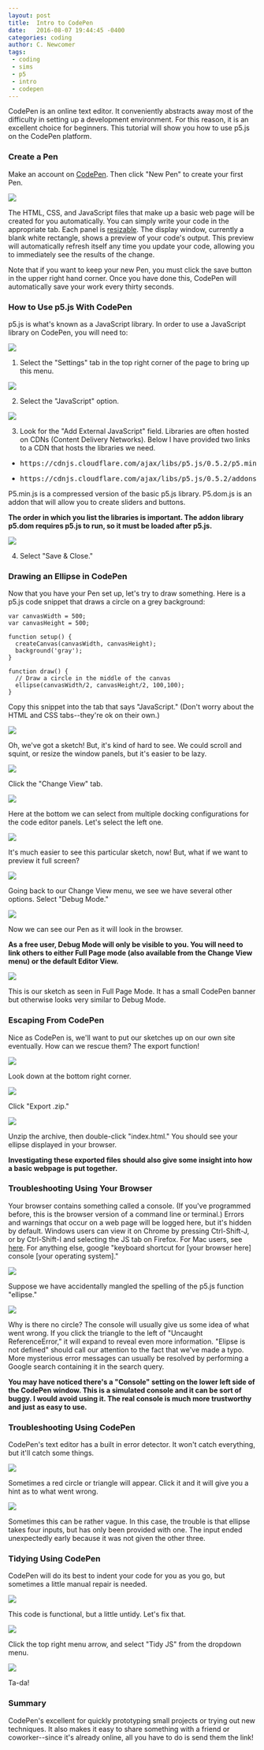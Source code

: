```yaml
---
layout: post
title:  Intro to CodePen
date:   2016-08-07 19:44:45 -0400
categories: coding
author: C. Newcomer
tags:
 - coding
 - sims
 - p5
 - intro
 - codepen
---
```


CodePen is an online text editor. It conveniently abstracts away most of the difficulty in setting up a development environment. For this reason, it is an excellent choice for beginners. This tutorial will show you how to use p5.js on the CodePen platform.


### Create a Pen

Make an account on <A HREF="http://codepen.io/">CodePen</a>. Then click "New Pen" to create your first Pen. 

<img src = "../post-imgs/codepen-intro/codepen1.png">

The HTML, CSS, and JavaScript files that make up a basic web page will be created for you automatically. You can simply write your code in the appropriate tab. Each panel is <a href= "https://blog.codepen.io/documentation/editor/full-screen-editing/">resizable</a>. The display window, currently a blank white rectangle, shows a preview of your code's output. This preview will automatically refresh itself any time you update your code, allowing you to immediately see the results of the change.

Note that if you want to keep your new Pen, you must click the save button in the upper right hand corner. Once you have done this, CodePen will automatically save your work every thirty seconds. 

### How to Use p5.js With CodePen

p5.js is what's known as a JavaScript library. In order to use a JavaScript library on CodePen, you will need to:

<img src = "../post-imgs/codepen-intro/codepen2.png">

<ol start="1">
  <li>Select the "Settings" tab in the top right corner of the page to bring up this menu. </li></ol>

<img src = "../post-imgs/codepen-intro/codepen3.png">
<ol start="2">
  <li>Select the "JavaScript" option. </li></ol>

<img src = "../post-imgs/codepen-intro/codepen5.png">

<ol start="3">
  <li>Look for the "Add External JavaScript" field. Libraries are often hosted on CDNs (Content Delivery Networks). Below I have provided two links to a CDN that hosts the libraries we need. </li></ol>
<ul>
 <li><pre>https://cdnjs.cloudflare.com/ajax/libs/p5.js/0.5.2/p5.min.js </pre></li>

 <li>
 <pre>https://cdnjs.cloudflare.com/ajax/libs/p5.js/0.5.2/addons/p5.dom.js   </pre></li></ul>
 
 P5.min.js is a compressed version of the basic p5.js library. P5.dom.js is an addon that will allow you to create sliders and buttons.

**The order in which you list the libraries is important. The addon library p5.dom requires p5.js to run, so it must be loaded after p5.js.**

<img src = "../post-imgs/codepen-intro/codepen6.png">

<ol start="4">
  <li>Select "Save & Close."</li></ol>

### Drawing an Ellipse in CodePen

Now that you have your Pen set up, let's try to draw something. Here is a p5.js code snippet that draws a circle on a grey background: 

```
var canvasWidth = 500;
var canvasHeight = 500;

function setup() {
  createCanvas(canvasWidth, canvasHeight);
  background('gray');
}

function draw() {
  // Draw a circle in the middle of the canvas
  ellipse(canvasWidth/2, canvasHeight/2, 100,100);
}
```

Copy this snippet into the tab that says "JavaScript." (Don't worry about the HTML and CSS tabs--they're ok on their own.)

<img src = "../post-imgs/codepen-intro/codepen8.png">

Oh, we've got a sketch! But, it's kind of hard to see. We could scroll and squint, or resize the window panels, but it's easier to be lazy. 

<img src = "../post-imgs/codepen-intro/codepen9.png">

Click the "Change View" tab. 

<img src = "../post-imgs/codepen-intro/codepen11.png">

Here at the bottom we can select from multiple docking configurations for the code editor panels. Let's select the left one. 

<img src = "../post-imgs/codepen-intro/codepen12.png">

It's much easier to see this particular sketch, now! But, what if we want to preview it full screen? 

<img src = "../post-imgs/codepen-intro/codepen14.png" style="max-height:500px;">

Going back to our Change View menu, we see we have several other options. Select "Debug Mode." 

<img src = "../post-imgs/codepen-intro/codepen15.png" >

Now we can see our Pen as it will look in the browser. 

<b>As a free user, Debug Mode will only be visible to you. You will need to link others to either Full Page mode (also available from the Change View menu) or the default Editor View.</b>

<img src = "../post-imgs/codepen-intro/codepen16.png">

This is our sketch as seen in Full Page Mode. It has a small CodePen banner but otherwise looks very similar to Debug Mode.

### Escaping From CodePen

Nice as CodePen is, we'll want to put our sketches up on our own site eventually. How can we rescue them? The export function!


<img src = "../post-imgs/codepen-intro/codepen17.png">

Look down at the bottom right corner. 

<img src = "../post-imgs/codepen-intro/codepen18.png">

Click "Export .zip." 

<img src = "../post-imgs/codepen-intro/codepen19.png">

Unzip the archive, then double-click "index.html." You should see your ellipse displayed in your browser. 

**Investigating these exported files should also give some insight into how a basic webpage is put together.**

### Troubleshooting Using Your Browser

Your browser contains something called a console. (If you've programmed before, this is the browser version of a command line or terminal.) Errors and warnings that occur on a web page will be logged here, but it's hidden by default. Windows users can view it on Chrome by pressing Ctrl-Shift-J, or by  Ctrl-Shift-I and selecting the JS tab on Firefox. For Mac users, see <A href="https://www.wickedlysmart.com/hfjsconsole/">here</a>. For anything else, google "keyboard shortcut for [your browser here] console [your operating system]."

<img src = "../post-imgs/codepen-intro/codepen20.png">

Suppose we have accidentally mangled the spelling of the p5.js function "ellipse." 

<img src = "../post-imgs/codepen-intro/codepen21.jpg">

Why is there no circle? The console will usually give us some idea of what went wrong. If you click the triangle to the left of "Uncaught ReferenceError," it will expand to reveal even more information. "Elipse is not defined" should call our attention to the fact that we've made a typo. More mysterious error messages can usually be resolved by performing a Google search containing it in the search query. 

<b>You may have noticed there's a "Console" setting on the lower left side of the CodePen window. This is a simulated console and it can be sort of buggy. I would avoid using it. The real console is much more trustworthy and just as easy to use. </b>

### Troubleshooting Using CodePen

CodePen's text editor has a built in error detector. It won't catch everything, but it'll catch some things. 

<img src = "../post-imgs/codepen-intro/codepen22.png">

Sometimes a red circle or triangle will appear. Click it and it will give you a hint as to what went wrong. 

<img src = "../post-imgs/codepen-intro/codepen23.png">

Sometimes this can be rather vague. In this case, the trouble is that ellipse takes four inputs, but has only been provided with one. The input ended unexpectedly early because it was not given the other three.

### Tidying Using CodePen

CodePen will do its best to indent your code for you as you go, but sometimes a little manual repair is needed.

<img src = "../post-imgs/codepen-intro/codepen24.png">

This code is functional, but a little untidy. Let's fix that. 

<img src = "../post-imgs/codepen-intro/codepen25.png">

Click the top right menu arrow, and select "Tidy JS" from the dropdown menu.

<img src = "../post-imgs/codepen-intro/codepen26.png">

Ta-da!

### Summary

CodePen's excellent for quickly prototyping small projects or trying out new techniques. It also makes it easy to share something with a friend or coworker--since it's already online, all you have to do is send them the link!

